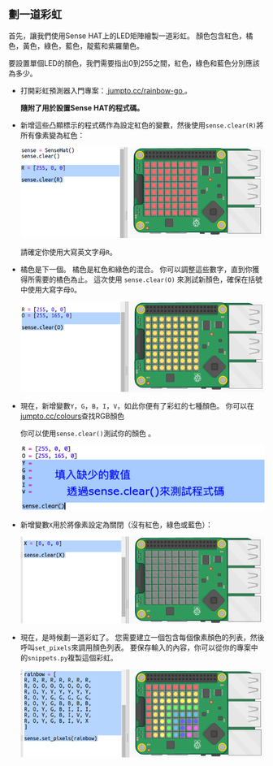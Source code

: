 ## 劃一道彩虹

首先，讓我們使用Sense HAT上的LED矩陣繪製一道彩虹。 顏色包含紅色，橘色，黃色，綠色，藍色，靛藍和紫羅蘭色。

要設置單個LED的顏色，我們需要指出0到255之間，紅色，綠色和藍色分別應該為多少。

+ 打開彩虹預測器入門專案：<a href="http://jumpto.cc/rainbow-go" target="_blank"> jumpto.cc/rainbow-go </a> 。
    
    **隨附了用於設置Sense HAT的程式碼。**

+ 新增這些凸顯標示的程式碼作為設定紅色的變數，然後使用`sense.clear(R)`將所有像素變為紅色：
    
    ![螢幕截圖](images/rainbow-red.png)
    
    請確定你使用大寫英文字母`R`。

+ 橘色是下一個。 橘色是紅色和綠色的混合。 你可以調整這些數字，直到你獲得所需要的橘色為止。 這次使用 `sense.clear(O)` 來測試新顏色，確保在括號中使用大寫字母`O`。
    
    ![截圖](images/rainbow-orange.png)

+ 現在，新增變數`Y`，`G`，`B`，`I`，`V`，如此你便有了彩虹的七種顏色。 你可以在<a href="http://jumpto.cc/colours" target="_blank">jumpto.cc/colours</a>查找RGB顏色
    
    你可以使用`sense.clear()`測試你的顏色 。
    
    ![截圖](images/rainbow-colours.png)

+ 新增變數`X`用於將像素設定為關閉（沒有紅色，綠色或藍色）：
    
    ![截圖](images/rainbow-off.png)

+ 現在，是時候劃一道彩虹了。 您需要建立一個包含每個像素顏色的列表，然後呼叫`set_pixels`來調用顏色列表。 要保存輸入的內容，你可以從你的專案中的`snippets.py`複製這個彩虹。
    
    ![截圖](images/rainbow-rainbow.png)
